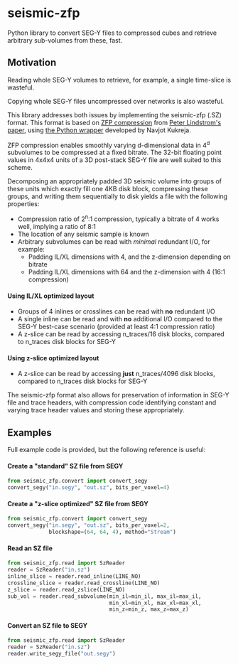 # seismic-zfp #
Python library to convert SEG-Y files to compressed cubes and retrieve arbitrary sub-volumes from these, fast.

## Motivation ##

Reading whole SEG-Y volumes to retrieve, for example, a single time-slice is wasteful.

Copying whole SEG-Y files uncompressed over networks is also wasteful.

This library addresses both issues by implementing the seismic-zfp (.SZ) format.
This format is based on [ZFP compression](https://computing.llnl.gov/projects/floating-point-compression)
from [Peter Lindstrom's paper](https://www.researchgate.net/publication/264417607_Fixed-Rate_Compressed_Floating-Point_Arrays),
using [the Python wrapper](https://github.com/navjotk/pyzfp) developed by Navjot Kukreja.


ZFP compression enables smoothly varying d-dimensional data in 4<sup>d</sup> subvolumes 
to be compressed at a fixed bitrate. The 32-bit floating point values in 4x4x4 units
of a 3D post-stack SEG-Y file are well suited to this scheme. 

Decomposing an appropriately padded 3D seismic volume into groups of these units which 
exactly fill one 4KB disk block, compressing these groups, and writing them sequentially 
to disk yields a file with the following properties:
- Compression ratio of 2<sup>n</sup>:1 compression, 
typically a bitrate of 4 works well, implying a ratio of 8:1
- The location of any seismic sample is known
- Arbitrary subvolumes can be read with *minimal* redundant I/O, for example:
  - Padding IL/XL dimensions with 4, and the z-dimension depending on bitrate
  - Padding IL/XL dimensions with 64 and the z-dimension with 4 (16:1 compression)
#### Using IL/XL optimized layout ###
- Groups of 4 inlines or crosslines can be read with **no** redundant I/O
- A single inline can be read and with **no** additional I/O compared to the SEG-Y 
best-case scenario (provided at least 4:1 compression ratio)
- A z-slice can be read by accessing n_traces/16 disk blocks, 
compared to n_traces disk blocks for SEG-Y
#### Using z-slice optimized layout ####
- A z-slice can be read by accessing **just** n_traces/4096 disk blocks, 
compared to n_traces disk blocks for SEG-Y

The seismic-zfp format also allows for preservation of information in 
SEG-Y file and trace headers, with compression code identifying constant 
and varying trace header values and storing these appropriately.

## Examples ##

Full example code is provided, but the following reference is useful:

#### Create a "standard" SZ file from SEGY ####

```python
from seismic_zfp.convert import convert_segy
convert_segy("in.segy", "out.sz", bits_per_voxel=4)
```

#### Create a "z-slice optimized" SZ file from SEGY ####

```python
from seismic_zfp.convert import convert_segy
convert_segy("in.segy", "out.sz", bits_per_voxel=2, 
             blockshape=(64, 64, 4), method="Stream")
```


#### Read an SZ file ####
```python
from seismic_zfp.read import SzReader
reader = SzReader("in.sz")
inline_slice = reader.read_inline(LINE_NO)
crossline_slice = reader.read_crossline(LINE_NO)
z_slice = reader.read_zslice(LINE_NO)
sub_vol = reader.read_subvolume(min_il=min_il, max_il=max_il, 
                                min_xl=min_xl, max_xl=max_xl, 
                                min_z=min_z, max_z=max_z)
```

#### Convert an SZ file to SEGY ####
```python
from seismic_zfp.read import SzReader
reader = SzReader("in.sz")
reader.write_segy_file("out.segy")
```

